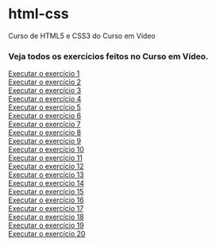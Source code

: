 # html-css
 Curso de HTML5 e CSS3 do Curso em Vídeo
 <h3>Veja todos os exercícios feitos no Curso em Vídeo.</h3>
 <a href="https://megazordan.github.io/html-css/exercicios/ex001/index.html">Executar o exercício 1</a><br>
 <a href="https://megazordan.github.io/html-css/exercicios/ex002/index.html">Executar o exercício 2</a><br>
 <a href="https://megazordan.github.io/html-css/exercicios/ex003/index.html">Executar o exercício 3</a><br>
 <a href="https://megazordan.github.io/html-css/exercicios/ex004/index.html">Executar o exercício 4</a><br>
 <a href="https://megazordan.github.io/html-css/exercicios/ex005/index.html">Executar o exercício 5</a><br>
 <a href="https://megazordan.github.io/html-css/exercicios/ex006/index.html">Executar o exercício 6</a><br>
 <a href="https://megazordan.github.io/html-css/exercicios/ex007/index.html">Executar o exercício 7</a><br>
 <a href="https://megazordan.github.io/html-css/exercicios/ex008/index.html">Executar o exercício 8</a><br>
 <a href="https://megazordan.github.io/html-css/exercicios/ex009/index.html">Executar o exercício 9</a><br>
 <a href="https://megazordan.github.io/html-css/exercicios/ex010/index.html">Executar o exercício 10</a><br>
 <a href="https://megazordan.github.io/html-css/exercicios/ex011/index.html">Executar o exercício 11</a><br>
 <a href="https://megazordan.github.io/html-css/exercicios/ex012/index.html">Executar o exercício 12</a><br>
 <a href="https://megazordan.github.io/html-css/exercicios/ex013/index.html">Executar o exercício 13</a><br>
 <a href="https://megazordan.github.io/html-css/exercicios/ex014/index.html">Executar o exercício 14</a><br>
 <a href="https://megazordan.github.io/html-css/exercicios/ex015/index.html">Executar o exercício 15</a><br>
 <a href="https://megazordan.github.io/html-css/exercicios/ex016/index.html">Executar o exercício 16</a><br>
 <a href="https://megazordan.github.io/html-css/exercicios/ex017/index.html">Executar o exercício 17</a><br>
 <a href="https://megazordan.github.io/html-css/exercicios/ex018/index.html">Executar o exercício 18</a><br>
 <a href="https://megazordan.github.io/html-css/exercicios/ex019/index.html">Executar o exercício 19</a><br>
 <a href="https://megazordan.github.io/html-css/exercicios/ex020/index.html">Executar o exercício 20</a><br>   
  
